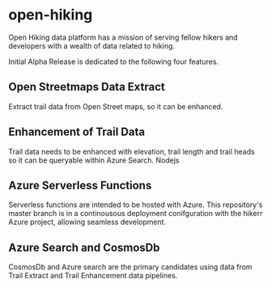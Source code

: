 # open-hiking
Open Hiking data platform has a mission of serving fellow hikers and developers with a wealth of data related to hiking.  

Initial Alpha Release is dedicated to the following four features.

## Open Streetmaps Data Extract
Extract trail data from Open Street maps, so it can be enhanced.

## Enhancement of Trail Data
Trail data needs to be enhanced with elevation, trail length and trail heads so it can be queryable within Azure Search.  Nodejs 

## Azure Serverless Functions
Serverless functions are intended to be hosted with Azure.  This repository's master branch is in a continousous deployment conifguration with the hikerr Azure project, allowing seamless development.

## Azure Search and CosmosDb
CosmosDb and Azure search are the primary candidates using data from Trail Extract and Trail Enhancement data pipelines.  
